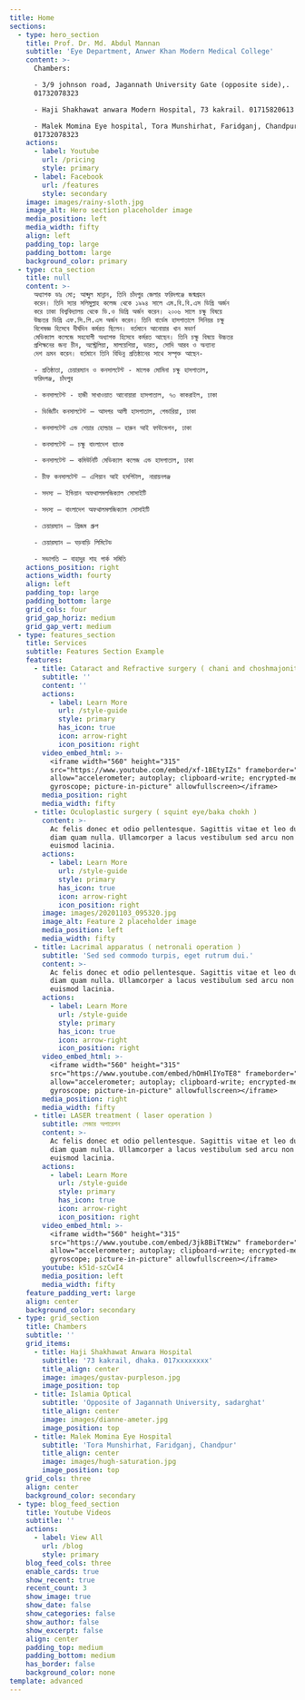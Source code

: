 ```yaml
---
title: Home
sections:
  - type: hero_section
    title: Prof. Dr. Md. Abdul Mannan
    subtitle: 'Eye Department, Anwer Khan Modern Medical College'
    content: >-
      Chambers:

      - 3/9 johnson road, Jagannath University Gate (opposite side),.
      01732078323

      - Haji Shakhawat anwara Modern Hospital, 73 kakrail. 01715820613

      - Malek Momina Eye hospital, Tora Munshirhat, Faridganj, Chandpur.
      01732078323
    actions:
      - label: Youtube
        url: /pricing
        style: primary
      - label: Facebook
        url: /features
        style: secondary
    image: images/rainy-sloth.jpg
    image_alt: Hero section placeholder image
    media_position: left
    media_width: fifty
    align: left
    padding_top: large
    padding_bottom: large
    background_color: primary
  - type: cta_section
    title: null
    content: >-
      অধ্যাপক ডাঃ মো; আব্দুল মান্নান, তিনি চাঁদপুর জেলার ফরিদগঞ্জে জন্মগ্রহন
      করেন। তিনি স্যার সলিমুল্লাহ কলেজ থেকে ১৯৯৪ সালে এম.বি.বি.এস ডিগ্রি অর্জন
      করে ঢাকা বিশ্ববিদ্যালয় থেকে ডি.ও ডিগ্রি অর্জন করেন। ২০০৬ সালে চক্ষু বিষয়ে
      উচ্চতর ডিগ্রি এফ.সি.পি.এস অর্জন করেন। তিনি বার্ডেম হাসপাতালে সিনিয়র চক্ষু
      বিশেষজ্ঞ হিসেবে দীর্ঘদিন কর্মরত ছিলেন। বর্তমানে আনোয়ার খান মডার্ণ
      মেডিক্যাল কলেজে সহযোগী অধ্যাপক হিসেবে কর্মরত আছেন। তিনি চক্ষু বিষয়ে উচ্চতর
      প্রশিক্ষনের জন্য চীন, অস্ট্রেলিয়া, মালয়েশিয়া, ভারত, সোদি আরব ও অন্যান্য
      দেশ ভ্রমন করেন। বর্তমানে তিনি বিভিন্ন প্রতিষ্ঠানের সাথে সম্পৃক্ত আছেন-

      - প্রতিষ্ঠাতা, চেয়ারম্যান ও কনসালটেন্ট - মালেক মোমিনা চক্ষু হাসপাতাল,
      ফরিদগঞ্জ, চাঁদপুর

      - কনসালটেন্ট - হাজী সাখাওয়াত আনোয়ারা হাসপাতাল, ৭৩ কাকরাইল, ঢাকা

      - ভিজিটিং কনসালটেন্ট – আসগর আলী হাসপাতাল, গেন্ডারিয়া, ঢাকা

      - কনসালটেন্ট এন্ড শেয়ার হোল্ডার – হারুন আই ফাউন্ডেশন, ঢাকা

      - কনসালটেন্ট – চক্ষু বাংলাদেশ ব্যাংক

      - কনসালটেন্ট – কমিউনিটি মেডিক্যাল কলেজ এন্ড হাসপাতাল, ঢাকা

      - চীফ কনসালটেন্ট – এশিয়ান আই হসপিটাল, নারায়নগঞ্জ

      - সদস্য – ইন্ডিয়ান অফথালমলজিক্যাল সোসাইটি

      - সদস্য – বাংলাদেশ অফথালমলজিক্যাল সোসাইটি

      - চেয়ারম্যান – প্রিজম গ্রুপ

      - চেয়ারম্যান – ঘড়বাড়ি লিমিটেড

      - সভাপতি – বাহাদুর শাহ পার্ক সমিতি
    actions_position: right
    actions_width: fourty
    align: left
    padding_top: large
    padding_bottom: large
    grid_cols: four
    grid_gap_horiz: medium
    grid_gap_vert: medium
  - type: features_section
    title: Services
    subtitle: Features Section Example
    features:
      - title: Cataract and Refractive surgery ( chani and choshmajonito truti)
        subtitle: ''
        content: ''
        actions:
          - label: Learn More
            url: /style-guide
            style: primary
            has_icon: true
            icon: arrow-right
            icon_position: right
        video_embed_html: >-
          <iframe width="560" height="315"
          src="https://www.youtube.com/embed/xf-1BEtyIZs" frameborder="0"
          allow="accelerometer; autoplay; clipboard-write; encrypted-media;
          gyroscope; picture-in-picture" allowfullscreen></iframe>
        media_position: right
        media_width: fifty
      - title: Oculoplastic surgery ( squint eye/baka chokh )
        content: >-
          Ac felis donec et odio pellentesque. Sagittis vitae et leo duis ut
          diam quam nulla. Ullamcorper a lacus vestibulum sed arcu non odio
          euismod lacinia.
        actions:
          - label: Learn More
            url: /style-guide
            style: primary
            has_icon: true
            icon: arrow-right
            icon_position: right
        image: images/20201103_095320.jpg
        image_alt: Feature 2 placeholder image
        media_position: left
        media_width: fifty
      - title: Lacrimal apparatus ( netronali operation )
        subtitle: 'Sed sed commodo turpis, eget rutrum dui.'
        content: >-
          Ac felis donec et odio pellentesque. Sagittis vitae et leo duis ut
          diam quam nulla. Ullamcorper a lacus vestibulum sed arcu non odio
          euismod lacinia.
        actions:
          - label: Learn More
            url: /style-guide
            style: primary
            has_icon: true
            icon: arrow-right
            icon_position: right
        video_embed_html: >-
          <iframe width="560" height="315"
          src="https://www.youtube.com/embed/hOmHlIYoTE8" frameborder="0"
          allow="accelerometer; autoplay; clipboard-write; encrypted-media;
          gyroscope; picture-in-picture" allowfullscreen></iframe>
        media_position: right
        media_width: fifty
      - title: LASER treatment ( laser operation )
        subtitle: লেজার অপারেশন
        content: >-
          Ac felis donec et odio pellentesque. Sagittis vitae et leo duis ut
          diam quam nulla. Ullamcorper a lacus vestibulum sed arcu non odio
          euismod lacinia.
        actions:
          - label: Learn More
            url: /style-guide
            style: primary
            has_icon: true
            icon: arrow-right
            icon_position: right
        video_embed_html: >-
          <iframe width="560" height="315"
          src="https://www.youtube.com/embed/3jk8BiTtWzw" frameborder="0"
          allow="accelerometer; autoplay; clipboard-write; encrypted-media;
          gyroscope; picture-in-picture" allowfullscreen></iframe>
        youtube: k51d-szCwI4
        media_position: left
        media_width: fifty
    feature_padding_vert: large
    align: center
    background_color: secondary
  - type: grid_section
    title: Chambers
    subtitle: ''
    grid_items:
      - title: Haji Shakhawat Anwara Hospital
        subtitle: '73 kakrail, dhaka. 017xxxxxxxx'
        title_align: center
        image: images/gustav-purpleson.jpg
        image_position: top
      - title: Islamia Optical
        subtitle: 'Opposite of Jagannath University, sadarghat'
        title_align: center
        image: images/dianne-ameter.jpg
        image_position: top
      - title: Malek Momina Eye Hospital
        subtitle: 'Tora Munshirhat, Faridganj, Chandpur'
        title_align: center
        image: images/hugh-saturation.jpg
        image_position: top
    grid_cols: three
    align: center
    background_color: secondary
  - type: blog_feed_section
    title: Youtube Videos
    subtitle: ''
    actions:
      - label: View All
        url: /blog
        style: primary
    blog_feed_cols: three
    enable_cards: true
    show_recent: true
    recent_count: 3
    show_image: true
    show_date: false
    show_categories: false
    show_author: false
    show_excerpt: false
    align: center
    padding_top: medium
    padding_bottom: medium
    has_border: false
    background_color: none
template: advanced
---
```

